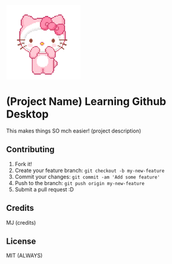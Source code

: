 ![oops, image not found](hello_kitty.gif "Hello Kitty")


# (Project Name) Learning Github Desktop

This makes things SO mch easier! (project description)


## Contributing

1. Fork it!
2. Create your feature branch: `git checkout -b my-new-feature`
3. Commit your changes: `git commit -am 'Add some feature'`
4. Push to the branch: `git push origin my-new-feature`
5. Submit a pull request :D


## Credits

MJ (credits)

## License

MIT (ALWAYS)
